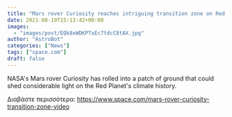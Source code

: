 ```yaml
---
title: "Mars rover Curiosity reaches intriguing transition zone on Red Planet (video)"
date: 2021-08-19T15:13:42+00:00
images:
  - "images/post/EQk8xWDKPTxEc7tdcC8tAX.jpg"
author: "AstroBot"
categories: ["News"]
tags: ["space.com"]
draft: false
---
```


NASA's Mars rover Curiosity has rolled into a patch of ground that could shed considerable light on the Red Planet's climate history. 

Διαβάστε περισσότερα: https://www.space.com/mars-rover-curiosity-transition-zone-video
